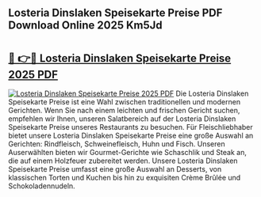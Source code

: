 ## Losteria Dinslaken Speisekarte Preise PDF Download Online 2025 Km5Jd

# <h2><a href="http://gc94l89.nevu.top/?p=Losteria+Dinslaken+Speisekarte+Preise">🔗 👉🔴 Losteria Dinslaken Speisekarte Preise 2025 PDF</a></h2>

[![Losteria Dinslaken Speisekarte Preise 2025 PDF](https://i.imgur.com/dBaPXMq.png)](http://gc94l89.nevu.top/?p=Losteria+Dinslaken+Speisekarte+Preise)
Die Losteria Dinslaken Speisekarte Preise ist eine Wahl zwischen traditionellen und modernen Gerichten. Wenn Sie nach einem leichten und frischen Gericht suchen, empfehlen wir Ihnen, unseren Salatbereich auf der Losteria Dinslaken Speisekarte Preise unseres Restaurants zu besuchen. Für Fleischliebhaber bietet unsere Losteria Dinslaken Speisekarte Preise eine große Auswahl an Gerichten: Rindfleisch, Schweinefleisch, Huhn und Fisch. Unseren Auserwählten bieten wir Gourmet-Gerichte wie Schaschlik und Steak an, die auf einem Holzfeuer zubereitet werden. Unsere Losteria Dinslaken Speisekarte Preise umfasst eine große Auswahl an Desserts, von klassischen Torten und Kuchen bis hin zu exquisiten Crème Brûlée und Schokoladennudeln.
